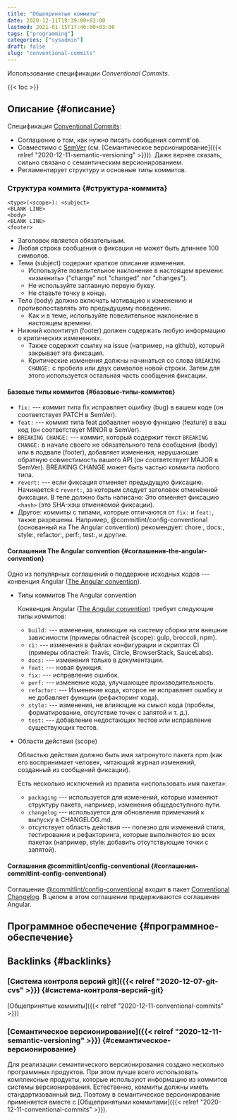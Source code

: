 ```yaml
---
title: "Общепринятые коммиты"
date: 2020-12-11T19:39:00+03:00
lastmod: 2021-01-15T17:46:00+03:00
tags: ["programming"]
categories: ["sysadmin"]
draft: false
slug: "conventional-commits"
---
```


Использование спецификации _Conventional Commits_.

<!--more-->

{{< toc >}}


## Описание {#описание}

Спецификация [Conventional Commits](https://www.conventionalcommits.org/ru/):

-   Соглашение о том, как нужно писать сообщения commit'ов.
-   Совместимо с [SemVer](http://semver.org/) (см. [Семантическое версионирование]({{< relref "2020-12-11-semantic-versioning" >}})). Даже вернее сказать, сильно связано с семантическим версионированием.
-   Регламентирует структуру и основные типы коммитов.


### Структура коммита {#структура-коммита}

```text
<type>(<scope>): <subject>
<BLANK LINE>
<body>
<BLANK LINE>
<footer>
```

-   Заголовок является обязательным.
-   Любая строка сообщения о фиксации не может быть длиннее 100 символов.
-   Тема (subject) содержит краткое описание изменения.
    -   Используйте повелительное наклонение в настоящем времени: «изменить» ("change" not "changed" nor "changes").
    -   Не используйте заглавную первую букву.
    -   Не ставьте точку в конце.
-   Тело (body) должно включать мотивацию к изменению и противопоставлять это предыдущему поведению.
    -   Как и в теме, используйте повелительное наклонение в настоящем времени.
-   Нижний колонтитул (footer) должен содержать любую информацию о критических изменениях.
    -   Также содержит ссылку на issue (например, на github), который закрывает эта фиксация.
    -   Критические изменения должны начинаться со слова `BREAKING CHANGE:` с пробела или двух символов новой строки. Затем для этого используется остальная часть сообщения фиксации.


#### Базовые типы коммитов {#базовые-типы-коммитов}

-   `fix:` --- коммит типа fix исправляет ошибку (bug) в вашем коде (он соответствует PATCH в SemVer).
-   `feat:` --- коммит типа feat добавляет новую функцию (feature) в ваш код (он соответствует MINOR в SemVer).
-   `BREAKING CHANGE:` --- коммит, который содержит текст `BREAKING CHANGE:` в начале своего не обязательного тела сообщения (body) или в
    подвале (footer), добавляет изменения, нарушающие обратную
    совместимость вашего API (он соответствует MAJOR в SemVer). BREAKING CHANGE может быть частью коммита любого типа.
-   `revert:` --- если фиксация отменяет предыдущую фиксацию. Начинается с `revert:`, за которым следует заголовок отменённой фиксации. В теле должно быть написано: Это отменяет фиксацию `<hash>` (это SHA-хэш отменяемой фиксации).
-   Другое: коммиты с типами, которые отличаются от `fix:` и `feat:`,
    также разрешены. Например, @commitlint/config-conventional
    (основанный на The Angular convention) рекомендует: chore:, docs:,
    style:, refactor:, perf:, test:, и другие.


#### Соглашения The Angular convention {#соглашения-the-angular-convention}

Одно из популярных соглашений о поддержке исходных кодов --- конвенция Angular ([The Angular convention](https://github.com/angular/angular/blob/22b96b9/CONTRIBUTING.md#-commit-message-guidelines)).

<!--list-separator-->

-  Типы коммитов The Angular convention

    Конвенция Angular ([The Angular convention](https://github.com/angular/angular/blob/22b96b9/CONTRIBUTING.md#-commit-message-guidelines)) требует следующие типы коммитов:

    -   `build:` --- изменения, влияющие на систему сборки или внешние зависимости (примеры областей (scope): gulp, broccoli, npm).
    -   `ci:` --- изменения в файлах конфигурации и скриптах CI (примеры областей: Travis, Circle, BrowserStack, SauceLabs).
    -   `docs:` --- изменения только в документации.
    -   `feat:` --- новая функция.
    -   `fix:` --- исправление ошибок.
    -   `perf:` --- изменение кода, улучшающее производительность.
    -   `refactor:` --- Изменение кода, которое не исправляет ошибку и не добавляет функции (рефакторинг кода).
    -   `style:` --- изменения, не влияющие на смысл кода (пробелы, форматирование, отсутствие точек с запятой и т. д.).
    -   `test:` --- добавление недостающих тестов или исправление существующих тестов.

<!--list-separator-->

-  Области действия (scope)

    Областью действия должно быть имя затронутого пакета npm (как его воспринимает человек, читающий журнал изменений, созданный из сообщений фиксации).

    Есть несколько исключений из правила «использовать имя пакета»:

    -   `packaging` --- используется для изменений, которые изменяют структуру пакета, например, изменения общедоступного пути.
    -   `changelog` --- используется для обновления примечаний к выпуску в CHANGELOG.md.
    -   отсутствует область действия --- полезно для изменений стиля, тестирования и рефакторинга, которые выполняются во всех пакетах (например, style: добавить отсутствующие точки с запятой).


#### Соглашения @commitlint/config-conventional {#соглашения-commitlint-config-conventional}

Соглашение [@commitlint/config-conventional](https://github.com/conventional-changelog/commitlint/tree/master/%40commitlint/config-conventional) входит в пакет [Conventional Changelog](https://github.com/conventional-changelog/conventional-changelog). В целом в этом соглашении придерживаются соглашения Angular.


## Программное обеспечение {#программное-обеспечение}


## Backlinks {#backlinks}


### [Система контроля версий git]({{< relref "2020-12-07-git-cvs" >}}) {#система-контроля-версий-git}

[Общепринятые коммиты]({{< relref "2020-12-11-conventional-commits" >}})


### [Семантическое версионирование]({{< relref "2020-12-11-semantic-versioning" >}}) {#семантическое-версионирование}

Для реализации семантического версионирования создано несколько программных продуктов. При этом лучше всего использовать комплексные продукты, которые используют информацию из коммитов системы версионирования. Естественно, коммиты должны иметь стандартизованный вид. Поэтому в семантическое версионирование применяется вместе с [Общепринятыми коммитами]({{< relref "2020-12-11-conventional-commits" >}}).
